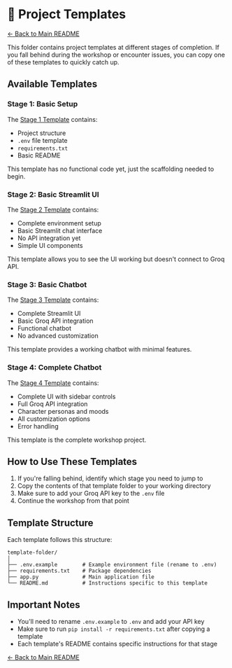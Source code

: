 # 🚀 Project Templates

[← Back to Main README](../README.md)

This folder contains project templates at different stages of completion. If you fall behind during the workshop or encounter issues, you can copy one of these templates to quickly catch up.

## Available Templates

### Stage 1: Basic Setup

The [Stage 1 Template](stage1-basic-setup/) contains:
- Project structure
- `.env` file template
- `requirements.txt`
- Basic README

This template has no functional code yet, just the scaffolding needed to begin.

### Stage 2: Basic Streamlit UI

The [Stage 2 Template](stage2-basic-ui/) contains:
- Complete environment setup
- Basic Streamlit chat interface
- No API integration yet
- Simple UI components

This template allows you to see the UI working but doesn't connect to Groq API.

### Stage 3: Basic Chatbot

The [Stage 3 Template](stage3-basic-chatbot/) contains:
- Complete Streamlit UI
- Basic Groq API integration
- Functional chatbot
- No advanced customization

This template provides a working chatbot with minimal features.

### Stage 4: Complete Chatbot

The [Stage 4 Template](stage4-complete-chatbot/) contains:
- Complete UI with sidebar controls
- Full Groq API integration
- Character personas and moods
- All customization options
- Error handling

This template is the complete workshop project.

## How to Use These Templates

1. If you're falling behind, identify which stage you need to jump to
2. Copy the contents of that template folder to your working directory
3. Make sure to add your Groq API key to the `.env` file
4. Continue the workshop from that point

## Template Structure

Each template follows this structure:

```
template-folder/
│
├── .env.example        # Example environment file (rename to .env)
├── requirements.txt    # Package dependencies
├── app.py              # Main application file
└── README.md           # Instructions specific to this template
```

## Important Notes

- You'll need to rename `.env.example` to `.env` and add your API key
- Make sure to run `pip install -r requirements.txt` after copying a template
- Each template's README contains specific instructions for that stage

[← Back to Main README](../README.md)